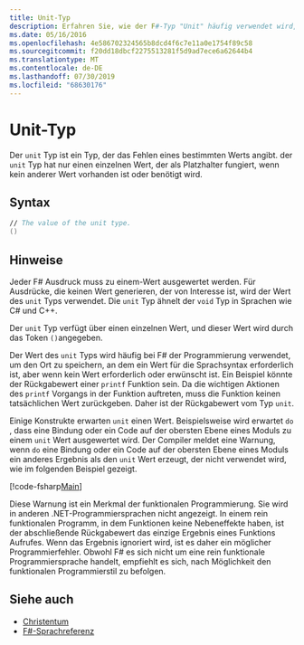 ```yaml
---
title: Unit-Typ
description: Erfahren Sie, wie der F#-Typ "Unit" häufig verwendet wird, um die Stelle zu speichern, in dem ein Wert durch die Syntax der erforderlich ist, wenn kein Wert erforderlich oder gewünscht ist.
ms.date: 05/16/2016
ms.openlocfilehash: 4e586702324565b8dcd4f6c7e11a0e1754f89c58
ms.sourcegitcommit: f20dd18dbcf2275513281f5d9ad7ece6a62644b4
ms.translationtype: MT
ms.contentlocale: de-DE
ms.lasthandoff: 07/30/2019
ms.locfileid: "68630176"
---
```

# <a name="unit-type"></a>Unit-Typ

Der `unit` Typ ist ein Typ, der das Fehlen eines bestimmten Werts angibt. der `unit` Typ hat nur einen einzelnen Wert, der als Platzhalter fungiert, wenn kein anderer Wert vorhanden ist oder benötigt wird.

## <a name="syntax"></a>Syntax

```fsharp
// The value of the unit type.
()
```

## <a name="remarks"></a>Hinweise

Jeder F# Ausdruck muss zu einem-Wert ausgewertet werden. Für Ausdrücke, die keinen Wert generieren, der von Interesse ist, wird der Wert des `unit` Typs verwendet. Die `unit` Typ ähnelt der `void` Typ in Sprachen wie C# und C++.

Der `unit` Typ verfügt über einen einzelnen Wert, und dieser Wert wird durch das Token `()`angegeben.

Der Wert des `unit` Typs wird häufig bei F# der Programmierung verwendet, um den Ort zu speichern, an dem ein Wert für die Sprachsyntax erforderlich ist, aber wenn kein Wert erforderlich oder erwünscht ist. Ein Beispiel könnte der Rückgabewert einer `printf` Funktion sein. Da die wichtigen Aktionen des `printf` Vorgangs in der Funktion auftreten, muss die Funktion keinen tatsächlichen Wert zurückgeben. Daher ist der Rückgabewert vom Typ `unit`.

Einige Konstrukte erwarten `unit` einen Wert. Beispielsweise wird erwartet `do` , dass eine Bindung oder ein Code auf der obersten Ebene eines Moduls zu einem `unit` Wert ausgewertet wird. Der Compiler meldet eine Warnung, wenn `do` eine Bindung oder ein Code auf der obersten Ebene eines Moduls ein anderes Ergebnis als den `unit` Wert erzeugt, der nicht verwendet wird, wie im folgenden Beispiel gezeigt.

[!code-fsharp[Main](~/samples/snippets/fsharp/lang-ref-1/snippet901.fs)]

Diese Warnung ist ein Merkmal der funktionalen Programmierung. Sie wird in anderen .NET-Programmiersprachen nicht angezeigt. In einem rein funktionalen Programm, in dem Funktionen keine Nebeneffekte haben, ist der abschließende Rückgabewert das einzige Ergebnis eines Funktions Aufrufes. Wenn das Ergebnis ignoriert wird, ist es daher ein möglicher Programmierfehler. Obwohl F# es sich nicht um eine rein funktionale Programmiersprache handelt, empfiehlt es sich, nach Möglichkeit den funktionalen Programmierstil zu befolgen.

## <a name="see-also"></a>Siehe auch

- [Christentum](primitive-types.md)
- [F#-Sprachreferenz](index.md)
